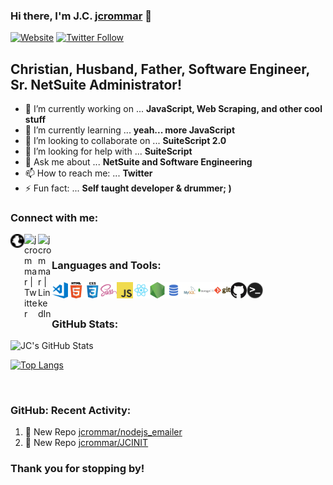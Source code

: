 ### Hi there, I'm J.C. [jcrommar][website] 👋

[![Website](https://img.shields.io/website?label=Jjcrommar.github.io/&style=for-the-badge&url=https%3A%2F%2Fcodestackr.com)](https://jcrommar.github.io/portfolio/)
[![Twitter Follow](https://img.shields.io/twitter/follow/jcrommar?color=1DA1F2&logo=twitter&style=for-the-badge)](https://twitter.com/intent/follow?original_referer=https%3A%2F%2Fgithub.com%2Fjcrommar&screen_name=jcrommar)

## Christian, Husband, Father, Software Engineer, Sr. NetSuite Administrator!

- 🔭 I’m currently working on ... <b>JavaScript, Web Scraping, and other cool stuff</b>
- 🌱 I’m currently learning ... <b>yeah... more JavaScript</b>
- 👯 I’m looking to collaborate on ... <b>SuiteScript 2.0</b>
- 🤔 I’m looking for help with ... <b>SuiteScript</b>
- 💬 Ask me about ... <b>NetSuite and Software Engineering</b>
- 📫 How to reach me: ... <b>Twitter</b>
- ⚡ Fun fact: ... <b>Self taught developer & drummer; )</b>

### Connect with me:

[<img align="left" alt="https://jcrommar.github.io/portfolio/" width="22px" src="https://raw.githubusercontent.com/iconic/open-iconic/master/svg/globe.svg" />][website]
[<img align="left" alt="jcrommar | Twitter" width="22px" src="https://cdn.jsdelivr.net/npm/simple-icons@v3/icons/twitter.svg" />][twitter]
[<img align="left" alt="jcrommar | LinkedIn" width="22px" src="https://cdn.jsdelivr.net/npm/simple-icons@v3/icons/linkedin.svg" />][linkedin]

<br />

### Languages and Tools:


<img align="left" alt="Visual Studio Code" width="26px" src="https://raw.githubusercontent.com/github/explore/80688e429a7d4ef2fca1e82350fe8e3517d3494d/topics/visual-studio-code/visual-studio-code.png" />
<img align="left" alt="HTML5" width="26px" src="https://raw.githubusercontent.com/github/explore/80688e429a7d4ef2fca1e82350fe8e3517d3494d/topics/html/html.png" />
<img align="left" alt="CSS3" width="26px" src="https://raw.githubusercontent.com/github/explore/80688e429a7d4ef2fca1e82350fe8e3517d3494d/topics/css/css.png" />
<img align="left" alt="Sass" width="26px" src="https://raw.githubusercontent.com/github/explore/80688e429a7d4ef2fca1e82350fe8e3517d3494d/topics/sass/sass.png" />
<img align="left" alt="JavaScript" width="26px" src="https://raw.githubusercontent.com/github/explore/80688e429a7d4ef2fca1e82350fe8e3517d3494d/topics/javascript/javascript.png" />
<img align="left" alt="React" width="26px" src="https://raw.githubusercontent.com/github/explore/80688e429a7d4ef2fca1e82350fe8e3517d3494d/topics/react/react.png" />
<img align="left" alt="Node.js" width="26px" src="https://raw.githubusercontent.com/github/explore/80688e429a7d4ef2fca1e82350fe8e3517d3494d/topics/nodejs/nodejs.png" />
<img align="left" alt="SQL" width="26px" src="https://raw.githubusercontent.com/github/explore/80688e429a7d4ef2fca1e82350fe8e3517d3494d/topics/sql/sql.png" />
<img align="left" alt="MySQL" width="26px" src="https://raw.githubusercontent.com/github/explore/80688e429a7d4ef2fca1e82350fe8e3517d3494d/topics/mysql/mysql.png" />
<img align="left" alt="MongoDB" width="26px" src="https://raw.githubusercontent.com/github/explore/80688e429a7d4ef2fca1e82350fe8e3517d3494d/topics/mongodb/mongodb.png" />
<img align="left" alt="Git" width="26px" src="https://raw.githubusercontent.com/github/explore/80688e429a7d4ef2fca1e82350fe8e3517d3494d/topics/git/git.png" />
<img align="left" alt="GitHub" width="26px" src="https://raw.githubusercontent.com/github/explore/78df643247d429f6cc873026c0622819ad797942/topics/github/github.png" />
<img align="left" alt="Terminal" width="26px" src="https://raw.githubusercontent.com/github/explore/80688e429a7d4ef2fca1e82350fe8e3517d3494d/topics/terminal/terminal.png" />

<br />
<br />

### GitHub Stats:

<img align="left" alt="JC's GitHub Stats" src="https://github-readme-stats.vercel.app/api?username=jcrommar&show_icons=true&hide_border=true&theme=dark" />
  
  <br />
  
  [![Top Langs](https://github-readme-stats.vercel.app/api/top-langs/?username=jcrommar&layout=compact&theme=dark)](https://github.com/jcrommar/github-readme-stats)

<br />


### GitHub: Recent Activity:
1. 🎉 New Repo [jcrommar/nodejs_emailer](https://github.com/jcrommar/nodejs_emailer)
2. 💪 New Repo [jcrommar/JCINIT](https://github.com/jcrommar/JCINIT)




### Thank you for stopping by! 

[website]: https://jcrommar.github.io/portfolio/
[twitter]: https://twitter.com/jcrommar
[linkedin]: https://www.linkedin.com/in/jcromualdo/
